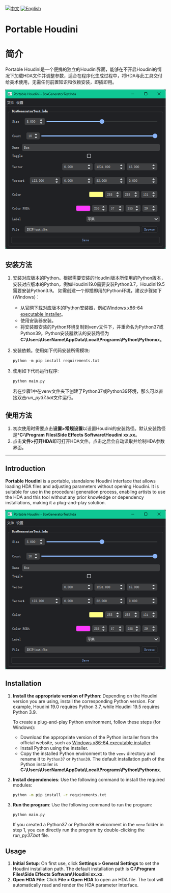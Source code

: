 [![中文](https://img.shields.io/badge/lang-中文-blue.svg)](#简介) [![English](https://img.shields.io/badge/lang-English-red.svg)](#Introduction)

# Portable Houdini

# 简介

Portable Houdini是一个便携的独立的Houdini界面，能够在不开启Houdini的情况下加载HDA文件并调整参数，适合在程序化生成过程中，将HDA与此工具交付给美术使用，无需任何前置知识和依赖安装，即插即用。

![screenshot](img/screenshot_0.png)

## 安装方法

1. 安装对应版本的Python。根据需要安装的Houdini版本所使用的Python版本，安装对应版本的Python，例如Houdini19.0需要安装Python3.7，Houdini19.5需要安装Python3.9。
   如需创建一个即插即用的Python环境，建议步骤如下(Windows)：

   + 从官网下载对应版本的Python安装器，例如[Windows x86-64 executable installer](https://www.python.org/ftp/python/3.9.0/python-3.9.0-amd64.exe)。
   + 使用安装器安装。
   + 将安装器安装的Python环境复制到venv文件下，并重命名为Python37或Python39。Python安装器默认的安装路径为**C:\Users\UserName\AppData\Local\Programs\Python\Pythonxx**。

2. 安装依赖。使用如下代码安装所需模块:

   ```
   python -m pip install requirements.txt
   ```

3. 使用如下代码运行程序:

   ```
   python main.py
   ```

   若在步骤1中在venv文件夹下创建了Python37或Python39环境，那么可以直接双击*run_py37.bat*文件运行。

## 使用方法

1. 初次使用时需要点击**设置>常规设置**以设置Houdini的安装路径。默认安装路径是***C:\Program Files\Side Effects Software\Houdini xx.xx**。
2. 点击**文件>打开HDA**即可打开HDA文件。点击之后会自动读取并绘制HDA参数界面。

---

## Introduction

**Portable Houdini** is a portable, standalone Houdini interface that allows loading HDA files and adjusting parameters without opening Houdini. It is suitable for use in the procedural generation process, enabling artists to use the HDA and this tool without any prior knowledge or dependency installations, making it a plug-and-play solution.

![screenshot](img/screenshot_0.png)

## Installation

1. **Install the appropriate version of Python**: Depending on the Houdini version you are using, install the corresponding Python version. For example, Houdini 19.0 requires Python 3.7, while Houdini 19.5 requires Python 3.9.
   
   To create a plug-and-play Python environment, follow these steps (for Windows):

   + Download the appropriate version of the Python installer from the official website, such as [Windows x86-64 executable installer](https://www.python.org/ftp/python/3.9.0/python-3.9.0-amd64.exe).
   + Install Python using the installer.
   + Copy the installed Python environment to the `venv` directory and rename it to `Python37` or `Python39`. The default installation path of the Python installer is **C:\Users\UserName\AppData\Local\Programs\Python\Pythonxx**.

2. **Install dependencies**: Use the following command to install the required modules:

   ```sh
   python -m pip install -r requirements.txt
   ```

3. **Run the program**: Use the following command to run the program:

   ```sh
   python main.py
   ```

   If you created a Python37 or Python39 environment in the `venv` folder in step 1, you can directly run the program by double-clicking the *run_py37.bat* file.

## Usage

1. **Initial Setup**: On first use, click **Settings > General Settings** to set the Houdini installation path. The default installation path is **C:\Program Files\Side Effects Software\Houdini xx.xx**.
2. **Open HDA File**: Click **File > Open HDA** to open an HDA file. The tool will automatically read and render the HDA parameter interface.
